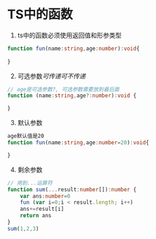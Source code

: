 # TS中的函数


1. ts中的函数必须使用返回值和形参类型

```ts
function fun(name:string,age:number):void{
    
}
```
2. 可选参数*可传递可不传递*
```ts
// age是可选参数?, 可选参数需要放到最后面
function (name:string,age?:number):void {

}
```
3. 默认参数
```ts
age默认值是20
function fun(name:string,age:number=20):void{

}
```
4. 剩余参数
```ts
// 用到...运算符
function sum(...result:number[]):number {
    var ans:number=0
    fun (var i=0;i < result.length; i++)
    ans+=result[i]
    return ans
}
sum(1,2,3)